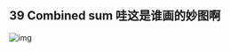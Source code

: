 ## 39 Combined sum 哇这是谁画的妙图啊

![img](https://pic.leetcode-cn.com/1598091943-hZjibJ-file_1598091940241)